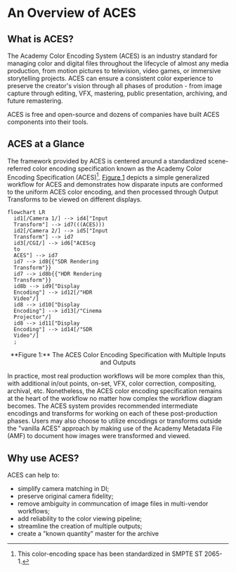An Overview of ACES
===============


What is ACES?
-------------
The Academy Color Encoding System (ACES) is an industry standard for managing color and digital files throughout the lifecycle of almost any media production, from motion pictures to television, video games, or immersive storytelling projects. ACES can ensure a consistent color experience to preserve the creator's vision through all phases of prodution - from image capture through editing, VFX, mastering, public presentation, archiving, and future remastering. 

ACES is free and open-source and dozens of companies have built ACES components into their tools.


ACES at a Glance
----------------
The framework provided by ACES is centered around a standardized scene-referred color encoding specification known as the Academy Color Encoding Specification (ACES)[^1]. [Figure 1](#aces-diagram) depicts a simple generalized workflow for ACES and demonstrates how disparate inputs are conformed to the uniform ACES color encoding, and then processed through Output Transforms to be viewed on different displays.

<a name="aces-diagram"></a>
``` mermaid
flowchart LR
  id1[/Camera 1/] --> id4["Input 
  Transform"] --> id7(((ACES)))
  id2[/Camera 2/] --> id5["Input 
  Transform"] --> id7
  id3[/CGI/] --> id6["ACEScg
  to
  ACES"] --> id7
  id7 --> id8{{"SDR Rendering
  Transform"}} 
  id7 --> id8b{{"HDR Rendering
  Transform"}} 
  id8b --> id9["Display 
  Encoding"] --> id12[/"HDR 
  Video"/]
  id8 --> id10["Display 
  Encoding"] --> id13[/"Cinema 
  Projector"/]
  id8 --> id11["Display 
  Encoding"] --> id14[/"SDR 
  Video"/]
  ;
```
<figcaption align="center" markdown=1>
**Figure 1:** The ACES Color Encoding Specification with Multiple Inputs and Outputs
</figcaption>

In practice, most real production workflows will be more complex than this, with additional in/out points, on-set, VFX, color correction, compositing, archival, etc. Nonetheless, the ACES color encoding specification remains at the heart of the workflow no matter how complex the workflow diagram becomes. The ACES system provides recommended intermediate encodings and transforms for working on each of these post-production phases. Users may also choose to utilize encodings or transforms outside the "vanilla ACES" approach by making use of the Academy Metadata File (AMF) to document how images were transformed and viewed.


Why use ACES?
-------------
ACES can help to:

- simplify camera matching in DI;
- preserve original camera fidelity;
- remove ambiguity in communcation of image files in multi-vendor workflows; 
- add reliability to the color viewing pipeline; 
- streamline the creation of multiple outputs; 
- create a "known quantity" master for the archive


<!-- Explore
----------
<div class="grid cards" markdown>

-   :material-text-box-multiple-outline:{ .lg .middle } __ACES Components__

    ---

    Introductory information about the color encodings, file formats, transforms, and recommendations that comprise the ACES system.
    
    [:octicons-arrow-right-24: Specifications](./background/overview.md)

-   :material-wrench-cog-outline:{ .lg .middle } __ACES Concepts__

    ---

    The "how" and "why" behind the ACES specifications. Users looking to dig into the inner workings and/or rationale behind certain design decisions should look here.

    [:octicons-arrow-right-24: Technical Details](#)

-   :material-text-box-plus-outline:{ .lg .middle } __User Guides__

    ---

    Designed to provide hands on guidance to use ACES in real tools. And to establish best practices to answer "how do I use ACES?"

    [:octicons-arrow-right-24: Customization](#)

-   :material-file-document-check-outline:{ .lg .middle } __Standards__

    ---

    Certain components of the ACES system have been established as international standards.

    [:octicons-arrow-right-24: Standards](#)

</div> -->




[^1]: This color-encoding space has been standardized in SMPTE ST 2065-1.